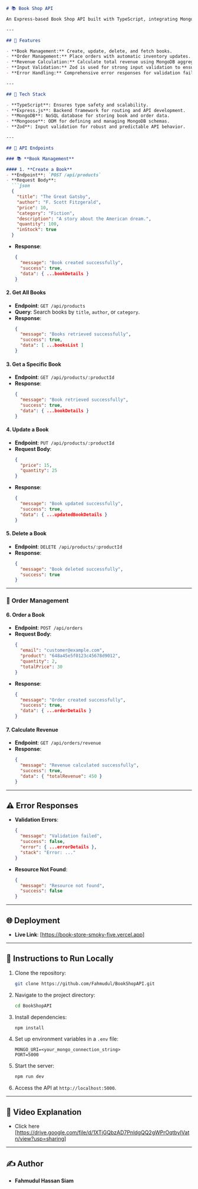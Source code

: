 ```markdown
# 📚 Book Shop API 

An Express-based Book Shop API built with TypeScript, integrating MongoDB through Mongoose for seamless database management. This project includes robust data validation using **Zod** and offers features like product management, order handling, and revenue calculation.

---

## 🌟 Features

- **Book Management:** Create, update, delete, and fetch books.
- **Order Management:** Place orders with automatic inventory updates.
- **Revenue Calculation:** Calculate total revenue using MongoDB aggregation.
- **Input Validation:** Zod is used for strong input validation to ensure data integrity.
- **Error Handling:** Comprehensive error responses for validation failures, resource not found, and other errors.

---

## 🔧 Tech Stack

- **TypeScript**: Ensures type safety and scalability.
- **Express.js**: Backend framework for routing and API development.
- **MongoDB**: NoSQL database for storing book and order data.
- **Mongoose**: ODM for defining and managing MongoDB schemas.
- **Zod**: Input validation for robust and predictable API behavior.

---

## 🚀 API Endpoints

### 📚 **Book Management**

#### 1. **Create a Book**
- **Endpoint**: `POST /api/products`
- **Request Body**:
  ```json
  {
    "title": "The Great Gatsby",
    "author": "F. Scott Fitzgerald",
    "price": 10,
    "category": "Fiction",
    "description": "A story about the American dream.",
    "quantity": 100,
    "inStock": true
  }
  ```
- **Response**:
  ```json
  {
    "message": "Book created successfully",
    "success": true,
    "data": { ...bookDetails }
  }
  ```

#### 2. **Get All Books**
- **Endpoint**: `GET /api/products`
- **Query**: Search books by `title`, `author`, or `category`.
- **Response**:
  ```json
  {
    "message": "Books retrieved successfully",
    "success": true,
    "data": [ ...booksList ]
  }
  ```

#### 3. **Get a Specific Book**
- **Endpoint**: `GET /api/products/:productId`
- **Response**:
  ```json
  {
    "message": "Book retrieved successfully",
    "success": true,
    "data": { ...bookDetails }
  }
  ```

#### 4. **Update a Book**
- **Endpoint**: `PUT /api/products/:productId`
- **Request Body**:
  ```json
  {
    "price": 15,
    "quantity": 25
  }
  ```
- **Response**:
  ```json
  {
    "message": "Book updated successfully",
    "success": true,
    "data": { ...updatedBookDetails }
  }
  ```

#### 5. **Delete a Book**
- **Endpoint**: `DELETE /api/products/:productId`
- **Response**:
  ```json
  {
    "message": "Book deleted successfully",
    "success": true
  }
  ```

---

### 🛒 **Order Management**

#### 6. **Order a Book**
- **Endpoint**: `POST /api/orders`
- **Request Body**:
  ```json
  {
    "email": "customer@example.com",
    "product": "648a45e5f0123c45678d9012",
    "quantity": 2,
    "totalPrice": 30
  }
  ```
- **Response**:
  ```json
  {
    "message": "Order created successfully",
    "success": true,
    "data": { ...orderDetails }
  }
  ```

#### 7. **Calculate Revenue**
- **Endpoint**: `GET /api/orders/revenue`
- **Response**:
  ```json
  {
    "message": "Revenue calculated successfully",
    "success": true,
    "data": { "totalRevenue": 450 }
  }
  ```

---

## ⚠️ Error Responses

- **Validation Errors**:
  ```json
  {
    "message": "Validation failed",
    "success": false,
    "error": { ...errorDetails },
    "stack": "Error: ..."
  }
  ```

- **Resource Not Found**:
  ```json
  {
    "message": "Resource not found",
    "success": false
  }
  ```

---

## 🌐 Deployment

- **Live Link**: [https://book-store-smoky-five.vercel.app]

---

## 📜 Instructions to Run Locally

1. Clone the repository:
   ```bash
   git clone https://github.com/Fahmudul/BookShopAPI.git
   ```
2. Navigate to the project directory:
   ```bash
   cd BookShopAPI
   ```
3. Install dependencies:
   ```bash
   npm install
   ```
4. Set up environment variables in a `.env` file:
   ```env
   MONGO_URI=<your_mongo_connection_string>
   PORT=5000
   ```
5. Start the server:
   ```bash
   npm run dev
   ```
6. Access the API at `http://localhost:5000`.

---

## 🎥 Video Explanation

- Click here [https://drive.google.com/file/d/1XTjGQbzAD7PnldgQQ2gWPrOqtbyIVatn/view?usp=sharing]

---

## ✍️ Author

- **Fahmudul Hassan Siam**  
  

